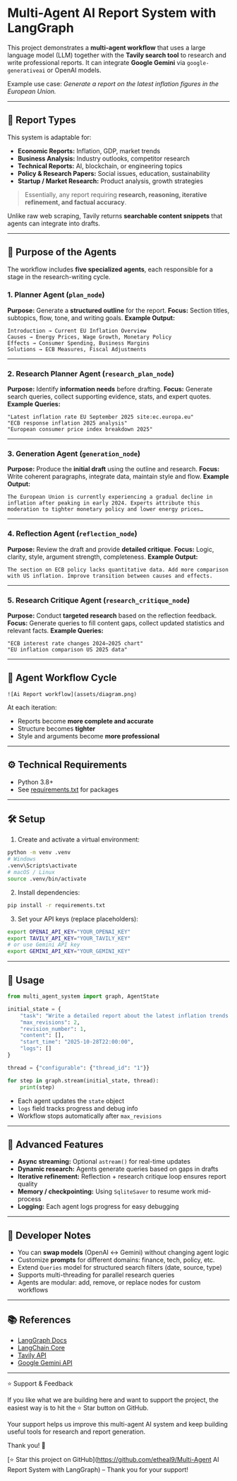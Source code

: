 
# Multi-Agent AI Report System with LangGraph

This project demonstrates a **multi-agent workflow** that uses a large language model (LLM) together with the **Tavily search tool** to research and write professional reports.
It can integrate **Google Gemini** via `google-generativeai` or OpenAI models.

Example use case: *Generate a report on the latest inflation figures in the European Union.*

---

## 📑 Report Types

This system is adaptable for:

* **Economic Reports:** Inflation, GDP, market trends
* **Business Analysis:** Industry outlooks, competitor research
* **Technical Reports:** AI, blockchain, or engineering topics
* **Policy & Research Papers:** Social issues, education, sustainability
* **Startup / Market Research:** Product analysis, growth strategies

> Essentially, any report requiring **research, reasoning, iterative refinement, and factual accuracy**.

Unlike raw web scraping, Tavily returns **searchable content snippets** that agents can integrate into drafts.

---

## 🧠 Purpose of the Agents

The workflow includes **five specialized agents**, each responsible for a stage in the research-writing cycle.

### 1. Planner Agent (`plan_node`)

**Purpose:** Generate a **structured outline** for the report.
**Focus:** Section titles, subtopics, flow, tone, and writing goals.
**Example Output:**

```
Introduction → Current EU Inflation Overview
Causes → Energy Prices, Wage Growth, Monetary Policy
Effects → Consumer Spending, Business Margins
Solutions → ECB Measures, Fiscal Adjustments
```

---

### 2. Research Planner Agent (`research_plan_node`)

**Purpose:** Identify **information needs** before drafting.
**Focus:** Generate search queries, collect supporting evidence, stats, and expert quotes.
**Example Queries:**

```
"Latest inflation rate EU September 2025 site:ec.europa.eu"
"ECB response inflation 2025 analysis"
"European consumer price index breakdown 2025"
```

---

### 3. Generation Agent (`generation_node`)

**Purpose:** Produce the **initial draft** using the outline and research.
**Focus:** Write coherent paragraphs, integrate data, maintain style and flow.
**Example Output:**

```
The European Union is currently experiencing a gradual decline in inflation after peaking in early 2024. Experts attribute this moderation to tighter monetary policy and lower energy prices…
```

---

### 4. Reflection Agent (`reflection_node`)

**Purpose:** Review the draft and provide **detailed critique**.
**Focus:** Logic, clarity, style, argument strength, completeness.
**Example Output:**

```
The section on ECB policy lacks quantitative data. Add more comparison with US inflation. Improve transition between causes and effects.
```

---

### 5. Research Critique Agent (`research_critique_node`)

**Purpose:** Conduct **targeted research** based on the reflection feedback.
**Focus:** Generate queries to fill content gaps, collect updated statistics and relevant facts.
**Example Queries:**

```
"ECB interest rate changes 2024–2025 chart"
"EU inflation comparison US 2025 data"
```

---

## 🔁 Agent Workflow Cycle

```
![Ai Report workflow](assets/diagram.png)

```

At each iteration:

* Reports become **more complete and accurate**
* Structure becomes **tighter**
* Style and arguments become **more professional**

---

## ⚙️ Technical Requirements

* Python 3.8+
* See [requirements.txt](requirements.txt) for packages

---

## 🛠 Setup

1. Create and activate a virtual environment:

```bash
python -m venv .venv
# Windows
.venv\Scripts\activate
# macOS / Linux
source .venv/bin/activate
```

2. Install dependencies:

```bash
pip install -r requirements.txt
```

3. Set your API keys (replace placeholders):

```bash
export OPENAI_API_KEY="YOUR_OPENAI_KEY"
export TAVILY_API_KEY="YOUR_TAVILY_KEY"
# or use Gemini API key
export GEMINI_API_KEY="YOUR_GEMINI_KEY"
```

---

## 🧩 Usage

```python
from multi_agent_system import graph, AgentState

initial_state = {
    "task": "Write a detailed report about the latest inflation trends in the European Union.",
    "max_revisions": 2,
    "revision_number": 1,
    "content": [],
    "start_time": "2025-10-28T22:00:00",
    "logs": []
}

thread = {"configurable": {"thread_id": "1"}}

for step in graph.stream(initial_state, thread):
    print(step)
```

* Each agent updates the `state` object
* `logs` field tracks progress and debug info
* Workflow stops automatically after `max_revisions`

---

## 📝 Advanced Features

* **Async streaming:** Optional `astream()` for real-time updates
* **Dynamic research:** Agents generate queries based on gaps in drafts
* **Iterative refinement:** Reflection + research critique loop ensures report quality
* **Memory / checkpointing:** Using `SqliteSaver` to resume work mid-process
* **Logging:** Each agent logs progress for easy debugging

---

## 🔧 Developer Notes

* You can **swap models** (OpenAI ↔ Gemini) without changing agent logic
* Customize **prompts** for different domains: finance, tech, policy, etc.
* Extend `Queries` model for structured search filters (date, source, type)
* Supports multi-threading for parallel research queries
* Agents are modular: add, remove, or replace nodes for custom workflows

---

## 📚 References

* [LangGraph Docs](https://docs.langgraph.com)
* [LangChain Core](https://www.langchain.com)
* [Tavily API](https://tavily.com/docs)
* [Google Gemini API](https://ai.google.dev/gemini-api/docs/)

---

⭐ Support & Feedback

If you like what we are building here and want to support the project, the easiest way is to hit the ⭐ Star button on GitHub.

Your support helps us improve this multi-agent AI system and keep building useful tools for research and report generation.

Thank you! 🙏

[⭐ Star this project on GitHub](https://github.com/etheal9/Multi-Agent AI Report System with LangGraph) – Thank you for your support!

